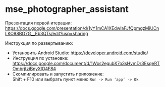 # mse_photographer_assistant

Презентация первой итерации:  
https://docs.google.com/presentation/d/1yY1mCA1XEdwlaFJfQpmgzMiUCnLKO88BO7G__Eb3QTs/edit?usp=sharing


Инструкция по развертыванию:
* Установить Android Studio: https://developer.android.com/studio/  
* Инструкция по установке: https://docs.google.com/document/d/1Wxs2egubX7o3sHvmDr3EsqeRTOmbrjtziBnyXlO4F84  
* Скомпилировать и запустить приложение:  
  Shift + F10 или выбрать пункт меню `Run -> Run ‘app’ -> Ok`

